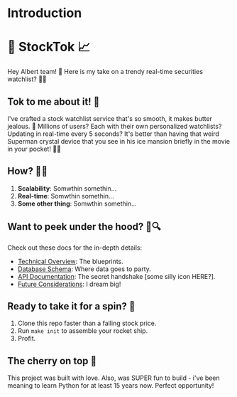 # Introduction

# 🚀 StockTok 📈

Hey Albert team! 👋 Here is my take on a trendy real-time securities watchlist? 🧦💨

## Tok to me about it! 🐝

I've crafted a stock watchlist service that's so smooth, it makes butter jealous. 🧈 Millions of users? Each with their own personalized watchlists? Updating in real-time every 5 seconds? It's better than having that weird Superman crystal device that you see in his ice mansion briefly in the movie in your pocket! 🔮📱

## How? 🎩✨

1. **Scalability**: Somwthin somethin...
2. **Real-time**: Somwthin somethin...
3. **Some other thing**: Somwthin somethin...

## Want to peek under the hood? 🔧🔍

Check out these docs for the in-depth details:

- [Technical Overview](technical-overview.md): The blueprints.
- [Database Schema](database-schema.md): Where data goes to party.
- [API Documentation](api-documentation.md): The secret handshake [some silly icon HERE?].
- [Future Considerations](future-considerations.md): I dream big!

## Ready to take it for a spin? 🎡

1. Clone this repo faster than a falling stock price.
2. Run `make init` to assemble your rocket ship.
3. Profit.

## The cherry on top 🍒

This project was built with love. Also, was SUPER fun to build - i've been meaning to learn Python for at least 15 years now. Perfect opportunity!

